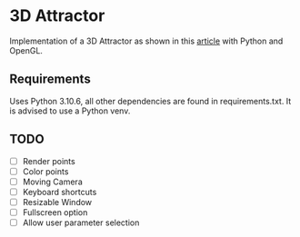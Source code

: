 # 3D Attractor
Implementation of a 3D Attractor as shown in this [article](https://en.wikipedia.org/wiki/Attractor) with Python and OpenGL.

## Requirements
Uses Python 3.10.6, all other dependencies are found in requirements.txt. It is advised to use a Python venv.

## TODO
- [ ] Render points
- [ ] Color points
- [ ] Moving Camera
- [ ] Keyboard shortcuts
- [ ] Resizable Window
- [ ] Fullscreen option
- [ ] Allow user parameter selection
